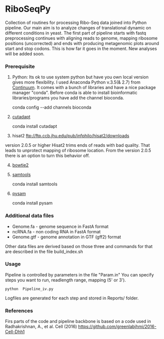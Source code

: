 # RiboSeqPy

Collection of routines for processing Ribo-Seq data joined into Python pipeline.
Our main aim is to analyze changes of translational dynamic on different conditions in yeast.
The first part of pipeline starts with fastq preprocessing continues with aligning reads 
to genome, mapping ribosome positions (uncorrected) and ends with producing metagenomic
plots around start and stop codons. This is how far it goes in the moment. 
New analyses will be added soon.


### Prerequisite
1) Python:
  Its ok to use system python but have you own local version gives more flexibility.
  I used Anaconda Python v.3.5(& 2.7) from [Continuum](https://www.continuum.io/downloads). It comes with a bunch of libraries and have a nice 
  package manager "conda". Before conda is able to install bioinformatic libraries/programs you have 
  add the channel bioconda.
  
    conda config --add channels bioconda
          
2) [cutadapt](https://cutadapt.readthedocs.io/en/stable/)   

    conda install cutadapt
          
3) hisat2    ftp://ftp.ccb.jhu.edu/pub/infphilo/hisat2/downloads

version 2.0.5 or higher
Hisat2 trims ends of reads with bad quality. That leads to unprotect mapping of ribosome location.
From the version 2.0.5 there is an option to turn this behavior off.
   
4) [bowtie2](http://bowtie-bio.sourceforge.net/bowtie2/index.shtml)

5) [samtools](https://github.com/samtools/samtools/) 

    conda install samtools
        
6) [pysam](https://github.com/pysam-developers/pysam)

    conda install pysam

### Additional data files

  * Genome.fa  - genome sequence in FastA format
  * ncRNA.fa   - non coding RNA in FastA format
  * Genome.gtf - genome annotation in GTF (gff2) format

Other data files are derived based on those three and commands for that are described in the file  build_index.sh

### Usage
Pipeline is controlled by parameters in the file "Param.in" You can specify steps you want to run, 
readlength range, mapping (5' or 3'). 

    python  Pipeline_iv.py

Logfiles are generated for each step and stored in Reports/ folder.


### References
Firs parts of the code and pipeline backbone is based on a code used in Radhakrishnan, A., et al. Cell (2016)
https://github.com/greenlabjhmi/2016-Cell-Dhh1
